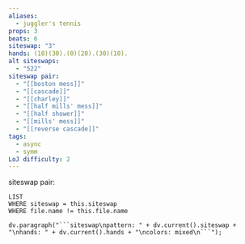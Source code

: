 ```yaml
---
aliases:
  - juggler's tennis
props: 3
beats: 6
siteswap: "3"
hands: (10)(30).(0)(20).(30)(10).
alt siteswaps:
  - "522"
siteswap pair:
  - "[[boston mess]]"
  - "[[cascade]]"
  - "[[charley]]"
  - "[[half mills' mess]]"
  - "[[half shower]]"
  - "[[mills' mess]]"
  - "[[reverse cascade]]"
tags:
  - async
  - symm
LoJ difficulty: 2
---
```

siteswap pair:
```dataview
LIST
WHERE siteswap = this.siteswap
WHERE file.name != this.file.name
```
```dataviewjs
dv.paragraph("```siteswap\npattern: " + dv.current().siteswap + "\nhands: " + dv.current().hands + "\ncolors: mixed\n```");
```
